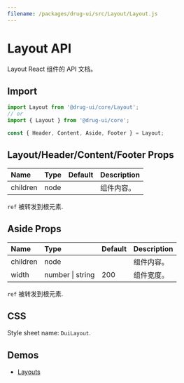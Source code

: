 ```yaml
---
filename: /packages/drug-ui/src/Layout/Layout.js
---
```


# Layout API

<p class="description">Layout React 组件的 API 文档。</p>

## Import

```js
import Layout from '@drug-ui/core/Layout';
// or
import { Layout } from '@drug-ui/core';

const { Header, Content, Aside, Footer } = Layout;
```

## Layout/Header/Content/Footer Props

| Name | Type | Default | Description |
|:-----|:-----|:--------|:------------|
| <span class="prop-name">children</span> | <span class="prop-type">node</span> |  | 组件内容。 |

`ref` 被转发到根元素.

## Aside Props

| Name | Type | Default | Description |
|:-----|:-----|:--------|:------------|
| <span class="prop-name">children</span> | <span class="prop-type">node</span> |  | 组件内容。 |
| <span class="prop-name">width</span> | <span class="prop-type">number &#124; string</span> | 200 | 组件宽度。 |

`ref` 被转发到根元素.


## CSS

Style sheet name: `DuiLayout`.

## Demos

- [Layouts](/components/Layouts/)




